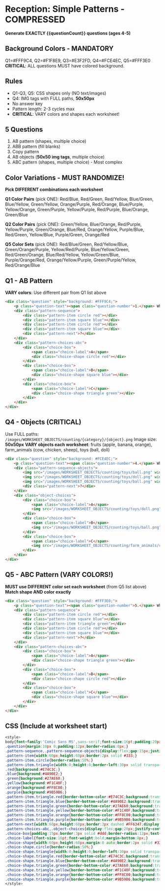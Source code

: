 # Reception: Simple Patterns - COMPRESSED

**Generate EXACTLY {{questionCount}} questions (ages 4-5)**

## Background Colors - MANDATORY
Q1=#FFF9C4, Q2=#F1F8E9, Q3=#E3F2FD, Q4=#FCE4EC, Q5=#FFF3E0
**CRITICAL**: ALL questions MUST have colored background.

## Rules
- Q1-Q3, Q5: CSS shapes only (NO text/images)
- Q4: IMG tags with FULL paths, **50x50px**
- No answer key
- Pattern length: 2-3 cycles max
- **CRITICAL**: VARY colors and shapes each worksheet!

## 5 Questions
1. AB pattern (shapes, multiple choice)
2. ABB pattern (fill blanks)
3. Copy pattern
4. AB objects (**50x50 img tags**, multiple choice)
5. ABC pattern (shapes, multiple choice) - Most complex

## Color Variations - MUST RANDOMIZE!
**Pick DIFFERENT combinations each worksheet**

**Q1 Color Pairs** (pick ONE):
Red/Blue, Red/Green, Red/Yellow, Blue/Green, Blue/Yellow, Green/Yellow, Orange/Purple, Red/Orange, Blue/Purple, Yellow/Orange, Green/Purple, Yellow/Purple, Red/Purple, Blue/Orange, Green/Blue

**Q2 Color Pairs** (pick ONE):
Green/Yellow, Blue/Orange, Red/Purple, Yellow/Purple, Green/Orange, Blue/Red, Orange/Yellow, Purple/Blue, Red/Green, Yellow/Blue, Purple/Green, Orange/Red

**Q5 Color Sets** (pick ONE):
Red/Blue/Green, Red/Yellow/Blue, Green/Orange/Purple, Yellow/Red/Purple, Blue/Yellow/Green, Red/Green/Orange, Blue/Red/Yellow, Yellow/Green/Blue, Purple/Orange/Red, Orange/Yellow/Purple, Green/Purple/Yellow, Red/Orange/Blue

## Q1 - AB Pattern
**VARY colors**: Use different pair from Q1 list above

```html
<div class="question" style="background: #FFF9C4;">
    <p class="question-text"><span class="question-number">1.</span> What comes next in this pattern?</p>
    <div class="pattern-sequence">
        <div class="pattern-item circle red"></div>
        <div class="pattern-item square blue"></div>
        <div class="pattern-item circle red"></div>
        <div class="pattern-item square blue"></div>
        <div class="pattern-next">?</div>
    </div>
    <div class="pattern-choices-abc">
        <div class="choice-box">
            <span class="choice-label">A</span>
            <div class="choice-shape circle red"></div>
        </div>
        <div class="choice-box">
            <span class="choice-label">B</span>
            <div class="choice-shape square blue"></div>
        </div>
        <div class="choice-box">
            <span class="choice-label">C</span>
            <div class="choice-shape triangle green"></div>
        </div>
    </div>
</div>
```

## Q4 - Objects (CRITICAL)
Use FULL paths: `/images/WORKSHEET_OBJECTS/counting/{category}/{object}.png`
Image size: **50x50px**
**VARY objects each worksheet**: fruits (apple, banana, orange), farm_animals (cow, chicken, sheep), toys (ball, doll)

```html
<div class="question" style="background: #FCE4EC;">
    <p class="question-text"><span class="question-number">4.</span> What comes next in this pattern?</p>
    <div class="pattern-sequence-objects">
        <img src="/images/WORKSHEET_OBJECTS/counting/toys/ball.png" width="50" height="50" alt="Ball" />
        <img src="/images/WORKSHEET_OBJECTS/counting/toys/doll.png" width="50" height="50" alt="Doll" />
        <img src="/images/WORKSHEET_OBJECTS/counting/toys/ball.png" width="50" height="50" alt="Ball" />
        <div class="pattern-next">?</div>
    </div>
    <div class="object-choices">
        <div class="choice-box">
            <span class="choice-label">A</span>
            <img src="/images/WORKSHEET_OBJECTS/counting/toys/doll.png" width="50" height="50" alt="Doll" />
        </div>
        <div class="choice-box">
            <span class="choice-label">B</span>
            <img src="/images/WORKSHEET_OBJECTS/counting/toys/ball.png" width="50" height="50" alt="Ball" />
        </div>
        <div class="choice-box">
            <span class="choice-label">C</span>
            <img src="/images/WORKSHEET_OBJECTS/counting/farm_animals/cow.png" width="50" height="50" alt="Cow" />
        </div>
    </div>
</div>
```

## Q5 - ABC Pattern (VARY COLORS!)
**MUST use DIFFERENT color set each worksheet** (from Q5 list above)
**Match shape AND color exactly**

```html
<div class="question" style="background: #FFF3E0;">
    <p class="question-text"><span class="question-number">5.</span> What comes next?</p>
    <div class="pattern-sequence">
        <div class="pattern-item circle red"></div>
        <div class="pattern-item square blue"></div>
        <div class="pattern-item triangle green"></div>
        <div class="pattern-item circle red"></div>
        <div class="pattern-item square blue"></div>
        <div class="pattern-next">?</div>
    </div>
    <div class="pattern-choices-abc">
        <div class="choice-box">
            <span class="choice-label">A</span>
            <div class="choice-shape triangle green"></div>
        </div>
        <div class="choice-box">
            <span class="choice-label">B</span>
            <div class="choice-shape circle red"></div>
        </div>
        <div class="choice-box">
            <span class="choice-label">C</span>
            <div class="choice-shape square blue"></div>
        </div>
    </div>
</div>
```

## CSS (Include at worksheet start)
```css
<style>
body{font-family:'Comic Sans MS',sans-serif;font-size:16pt;padding:20px;}
.question{margin:10px 0;padding:12px;border-radius:8px;}
.pattern-sequence,.pattern-sequence-objects{display:flex;gap:15px;justify-content:center;padding:20px;flex-wrap:wrap;}
.pattern-item{width:60px;height:60px;border:2px solid #333;}
.pattern-item.circle{border-radius:50%;}
.pattern-item.triangle{width:0;height:0;border-left:30px solid transparent;border-right:30px solid transparent;border-bottom:52px solid #333;border-top:none;background:transparent;}
.red{background:#E74C3C;}
.blue{background:#4A90E2;}
.green{background:#27AE60;}
.yellow{background:#F1C40F;}
.orange{background:#FF8C00;}
.purple{background:#9B59B6;}
.pattern-item.triangle.red{border-bottom-color:#E74C3C;background:transparent;}
.pattern-item.triangle.blue{border-bottom-color:#4A90E2;background:transparent;}
.pattern-item.triangle.green{border-bottom-color:#27AE60;background:transparent;}
.pattern-item.triangle.yellow{border-bottom-color:#F1C40F;background:transparent;}
.pattern-item.triangle.orange{border-bottom-color:#FF8C00;background:transparent;}
.pattern-item.triangle.purple{border-bottom-color:#9B59B6;background:transparent;}
.pattern-next{width:60px;height:60px;border:3px dashed #FF6347;display:flex;align-items:center;justify-content:center;font-size:32pt;color:#FF6347;}
.pattern-choices-abc,.object-choices{display:flex;gap:20px;justify-content:center;}
.choice-box{padding:15px;border:3px solid #ddd;border-radius:12px;text-align:center;}
.choice-label{font-size:16pt;font-weight:bold;margin-bottom:8px;}
.choice-shape{width:60px;height:60px;margin:0 auto;border:2px solid #333;}
.choice-shape.circle{border-radius:50%;}
.choice-shape.triangle{width:0;height:0;border-left:30px solid transparent;border-right:30px solid transparent;border-bottom:52px solid #333;border-top:none;background:transparent;}
.choice-shape.triangle.red{border-bottom-color:#E74C3C;background:transparent;}
.choice-shape.triangle.blue{border-bottom-color:#4A90E2;background:transparent;}
.choice-shape.triangle.green{border-bottom-color:#27AE60;background:transparent;}
.choice-shape.triangle.yellow{border-bottom-color:#F1C40F;background:transparent;}
.choice-shape.triangle.orange{border-bottom-color:#FF8C00;background:transparent;}
.choice-shape.triangle.purple{border-bottom-color:#9B59B6;background:transparent;}
</style>
```
